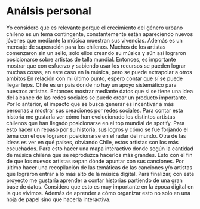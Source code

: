 # Análsis personal
Yo considero que es relevante porque el crecimiento del género urbano chileno es un tema contingente, constantemente están apareciendo nuevos jóvenes que mediante la música muestran sus vivencias. Además es un mensaje de superación para los chilenos. Muchos de los artistas comenzaron sin un sello, solo ellos creando su música y aún así lograron posicionarse sobre artistas de talla mundial. Entonces, es importante mostrar que con esfuerzo y sabiendo usar los recursos  se pueden lograr muchas cosas, en este caso en la música, pero se puede extrapolar a otros ámbitos
En relación con mi último punto, espero contar que sí se puede llegar lejos. Chile es un país donde no hay un apoyo sistemático para nuestros artistas. Entonces mostrar mediante datos que si se tiene una idea del alcance de las redes sociales se puede crear un producto importante. Por lo anterior, el impacto que se busca generar es incentivar a más personas a mostrar sus creaciones por redes sociales.
Para contar esta historia me gustaría ver cómo han evolucionado los distintos artistas chilenos que han llegado posicionarse en el top mundial de spotify. Para esto hacer un repaso por su historia, sus logros y cómo se fue forjando el tema con el que lograron posicionarse en el radar del mundo. Otra de las ideas es ver en qué países, obviando Chile, estos artistas son los más escuchados. Para esto hacer una mapa interactivo donde según la cantidad de música chilena que se reproduzca hacerlos más grandes. Esto con el fin de que los nuevos artistas sepan dónde apuntar con sus canciones. Por último hacer una recopilación de las temáticas de las canciones y/o artistas que lograron entrar a lo más alto de la música digital.
Para finalizar, con este proyecto me gustaría aprender a contar historias partiendo de una gran base de datos. Considero que esto es muy importante en la época digital en la que vivimos. Además de aprender a cómo organizar esto no solo en una hoja de papel sino que hacerla interactiva.

